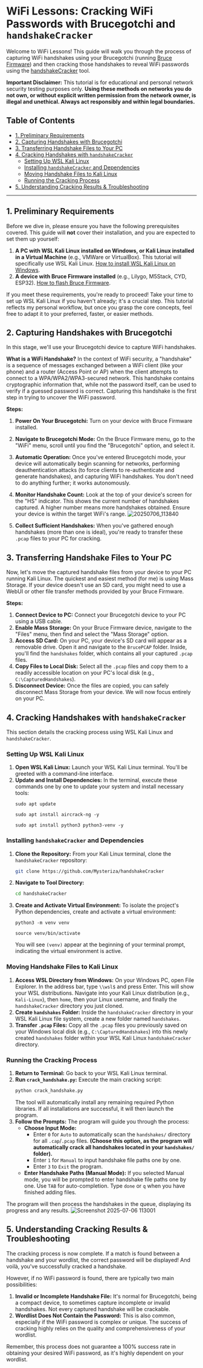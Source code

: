 # WiFi Lessons: Cracking WiFi Passwords with Brucegotchi and `handshakeCracker`

Welcome to WiFi Lessons! This guide will walk you through the process of capturing WiFi handshakes using your Brucegotchi (running [Bruce Firmware](https://github.com/pr3y/Bruce)) and then cracking those handshakes to reveal WiFi passwords using the [handshakeCracker](https://github.com/Mysteriza/handshakeCracker) tool.

**Important Disclaimer:** This tutorial is for educational and personal network security testing purposes only. **Using these methods on networks you do not own, or without explicit written permission from the network owner, is illegal and unethical. Always act responsibly and within legal boundaries.**

## Table of Contents

* [1. Preliminary Requirements](#1-preliminary-requirements)
* [2. Capturing Handshakes with Brucegotchi](#2-capturing-handshakes-with-brucegotchi)
* [3. Transferring Handshake Files to Your PC](#3-transferring-handshake-files-to-your-pc)
* [4. Cracking Handshakes with `handshakeCracker`](#4-cracking-handshakes-with-handshakecracker)
    * [Setting Up WSL Kali Linux](#setting-up-wsl-kali-linux)
    * [Installing `handshakeCracker` and Dependencies](#installing-handshakecracker-and-dependencies)
    * [Moving Handshake Files to Kali Linux](#moving-handshake-files-to-kali-linux)
    * [Running the Cracking Process](#running-the-cracking-process)
* [5. Understanding Cracking Results & Troubleshooting](#5-understanding-cracking-results--troubleshooting)

---

## 1. Preliminary Requirements

Before we dive in, please ensure you have the following prerequisites covered. This guide will **not** cover their installation, and you are expected to set them up yourself:

1.  **A PC with WSL Kali Linux installed on Windows, or Kali Linux installed in a Virtual Machine** (e.g., VMWare or VirtualBox). This tutorial will specifically use WSL Kali Linux. [How to install WSL Kali Linux on Windows](https://www.youtube.com/results?search_query=how+to+install+wsl+kali+linux+on+windows+11).
2.  **A device with Bruce Firmware installed** (e.g., Lilygo, M5Stack, CYD, ESP32). [How to flash Bruce Firmware](https://bruce.computer/flasher).

If you meet these requirements, you're ready to proceed! Take your time to set up WSL Kali Linux if you haven't already; it's a crucial step. This tutorial reflects my personal workflow, but once you grasp the core concepts, feel free to adapt it to your preferred, faster, or easier methods.

## 2. Capturing Handshakes with Brucegotchi

In this stage, we'll use your Brucegotchi device to capture WiFi handshakes.

**What is a WiFi Handshake?**
In the context of WiFi security, a "handshake" is a sequence of messages exchanged between a WiFi client (like your phone) and a router (Access Point or AP) when the client attempts to connect to a WPA/WPA2/WPA3-secured network. This handshake contains cryptographic information that, while not the password itself, can be used to verify if a guessed password is correct. Capturing this handshake is the first step in trying to uncover the WiFi password.

**Steps:**

1.  **Power On Your Brucegotchi:** Turn on your device with Bruce Firmware installed.
2.  **Navigate to Brucegotchi Mode:** On the Bruce Firmware menu, go to the "WiFi" menu, scroll until you find the "Brucegotchi" option, and select it.
3.  **Automatic Operation:** Once you've entered Brucegotchi mode, your device will automatically begin scanning for networks, performing deauthentication attacks (to force clients to re-authenticate and generate handshakes), and capturing WiFi handshakes. You don't need to do anything further; it works autonomously.
4.  **Monitor Handshake Count:** Look at the top of your device's screen for the "HS" indicator. This shows the current number of handshakes captured. A higher number means more handshakes obtained. Ensure your device is within the target WiFi's range.
![20250706_113840](https://github.com/user-attachments/assets/c16b4c08-7300-4f29-ba0b-b342063bb86e)

6.  **Collect Sufficient Handshakes:** When you've gathered enough handshakes (more than one is ideal), you're ready to transfer these `.pcap` files to your PC for cracking.

## 3. Transferring Handshake Files to Your PC

Now, let's move the captured handshake files from your device to your PC running Kali Linux. The quickest and easiest method (for me) is using Mass Storage. If your device doesn't use an SD card, you might need to use a WebUI or other file transfer methods provided by your Bruce Firmware.

**Steps:**

1.  **Connect Device to PC:** Connect your Brucegotchi device to your PC using a USB cable.
2.  **Enable Mass Storage:** On your Bruce Firmware device, navigate to the "Files" menu, then find and select the "Mass Storage" option.
3.  **Access SD Card:** On your PC, your device's SD card will appear as a removable drive. Open it and navigate to the `BrucePCAP` folder. Inside, you'll find the `handshakes` folder, which contains all your captured `.pcap` files.
4.  **Copy Files to Local Disk:** Select all the `.pcap` files and copy them to a readily accessible location on your PC's local disk (e.g., `C:\CapturedHandshakes`).
5.  **Disconnect Device:** Once the files are copied, you can safely disconnect Mass Storage from your device. We will now focus entirely on your PC.

## 4. Cracking Handshakes with `handshakeCracker`

This section details the cracking process using WSL Kali Linux and `handshakeCracker`.

### Setting Up WSL Kali Linux

1.  **Open WSL Kali Linux:** Launch your WSL Kali Linux terminal. You'll be greeted with a command-line interface.
2.  **Update and Install Dependencies:** In the terminal, execute these commands one by one to update your system and install necessary tools:
    ```
    sudo apt update
    ```
    ```
    sudo apt install aircrack-ng -y
    ```
    ```
    sudo apt install python3 python3-venv -y
    ```

### Installing `handshakeCracker` and Dependencies

1.  **Clone the Repository:** From your Kali Linux terminal, clone the `handshakeCracker` repository:
    ```bash
    git clone https://github.com/Mysteriza/handshakeCracker
    ```
2.  **Navigate to Tool Directory:**
    ```bash
    cd handshakeCracker
    ```
3.  **Create and Activate Virtual Environment:** To isolate the project's Python dependencies, create and activate a virtual environment:
    ```
    python3 -m venv venv
    ```
    ```
    source venv/bin/activate
    ```
    You will see `(venv)` appear at the beginning of your terminal prompt, indicating the virtual environment is active.

### Moving Handshake Files to Kali Linux

1.  **Access WSL Directory from Windows:** On your Windows PC, open File Explorer. In the address bar, type `\\wsl$` and press Enter. This will show your WSL distributions. Navigate into your Kali Linux distribution (e.g., `Kali-Linux`), then `home`, then your Linux username, and finally the `handshakeCracker` directory you just cloned.
2.  **Create `handshakes` Folder:** Inside the `handshakeCracker` directory in your WSL Kali Linux file system, create a new folder named `handshakes`.
3.  **Transfer `.pcap` Files:** Copy all the `.pcap` files you previously saved on your Windows local disk (e.g., `C:\CapturedHandshakes`) into this newly created `handshakes` folder within your WSL Kali Linux `handshakeCracker` directory.

### Running the Cracking Process

1.  **Return to Terminal:** Go back to your WSL Kali Linux terminal.
2.  **Run `crack_handshake.py`:** Execute the main cracking script:
    ```bash
    python crack_handshake.py
    ```
    The tool will automatically install any remaining required Python libraries. If all installations are successful, it will then launch the program.
3.  **Follow the Prompts:** The program will guide you through the process:
    * **Choose Input Mode:**
        * Enter `0` for `Auto` to automatically scan the `handshakes/` directory for all `.cap`/`.pcap` files. **(Choose this option, as the program will automatically crack all handshakes located in your `handshakes/` folder).**
        * Enter `1` for `Manual` to input handshake file paths one by one.
        * Enter `3` to `Exit` the program.
    * **Enter Handshake Paths (Manual Mode):** If you selected Manual mode, you will be prompted to enter handshake file paths one by one. Use `TAB` for auto-completion. Type `done` or `q` when you have finished adding files.

The program will then process the handshakes in the queue, displaying its progress and any results.
![Screenshot 2025-07-06 113001](https://github.com/user-attachments/assets/775d518d-2ba3-481f-80c2-05232dd73523)


## 5. Understanding Cracking Results & Troubleshooting

The cracking process is now complete. If a match is found between a handshake and your wordlist, the correct password will be displayed! And voilà, you've successfully cracked a handshake.

However, if no WiFi password is found, there are typically two main possibilities:

1.  **Invalid or Incomplete Handshake File:** It's normal for Brucegotchi, being a compact device, to sometimes capture incomplete or invalid handshakes. Not every captured handshake will be crackable.
2.  **Wordlist Does Not Contain the Password:** This is also common, especially if the WiFi password is complex or unique. The success of cracking highly relies on the quality and comprehensiveness of your wordlist.

Remember, this process does not guarantee a 100% success rate in obtaining your desired WiFi password, as it's highly dependent on your wordlist.

